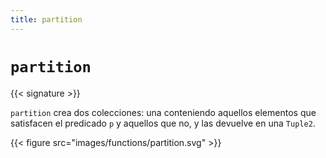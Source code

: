 ```yaml
---
title: partition
---
```


# `partition`

{{< signature >}}

`partition` crea dos colecciones: una conteniendo aquellos elementos que satisfacen el predicado `p` y aquellos que no, y las devuelve en una `Tuple2`.

{{< figure src="images/functions/partition.svg" >}}

